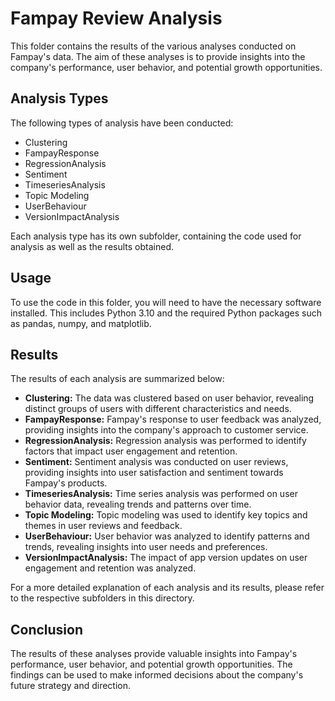 # Fampay Review Analysis

This folder contains the results of the various analyses conducted on Fampay's data. The aim of these analyses is to provide insights into the company's performance, user behavior, and potential growth opportunities.

## Analysis Types

The following types of analysis have been conducted:

- Clustering
- FampayResponse
- RegressionAnalysis
- Sentiment
- TimeseriesAnalysis
- Topic Modeling
- UserBehaviour
- VersionImpactAnalysis

Each analysis type has its own subfolder, containing the code used for analysis as well as the results obtained.

## Usage

To use the code in this folder, you will need to have the necessary software installed. This includes Python 3.10 and the required Python packages such as pandas, numpy, and matplotlib.

## Results

The results of each analysis are summarized below:

- **Clustering:** The data was clustered based on user behavior, revealing distinct groups of users with different characteristics and needs.
- **FampayResponse:** Fampay's response to user feedback was analyzed, providing insights into the company's approach to customer service.
- **RegressionAnalysis:** Regression analysis was performed to identify factors that impact user engagement and retention.
- **Sentiment:** Sentiment analysis was conducted on user reviews, providing insights into user satisfaction and sentiment towards Fampay's products.
- **TimeseriesAnalysis:** Time series analysis was performed on user behavior data, revealing trends and patterns over time.
- **Topic Modeling:** Topic modeling was used to identify key topics and themes in user reviews and feedback.
- **UserBehaviour:** User behavior was analyzed to identify patterns and trends, revealing insights into user needs and preferences.
- **VersionImpactAnalysis:** The impact of app version updates on user engagement and retention was analyzed.

For a more detailed explanation of each analysis and its results, please refer to the respective subfolders in this directory.

## Conclusion

The results of these analyses provide valuable insights into Fampay's performance, user behavior, and potential growth opportunities. The findings can be used to make informed decisions about the company's future strategy and direction.
